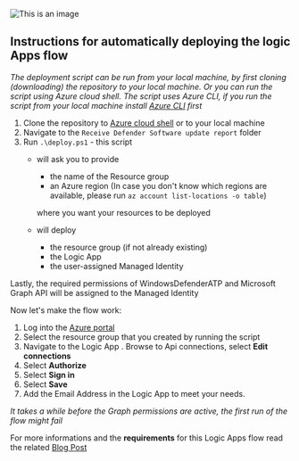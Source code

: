 ![This is an image](https://www.inthecloud247.com/wp-content/uploads/2022/01/Azure-Logic-Apps-GitHub01.png)


## Instructions for automatically deploying the logic Apps flow ##

*The deployment script can be run from your local machine, by first cloning (downloading) the repository to your local machine. Or you can run the script using Azure cloud shell.
The script uses Azure CLI, if you run the script from your local machine install [Azure CLI](https://docs.microsoft.com/en-us/cli/azure/install-azure-cli) first*

1. Clone the repository to [Azure cloud shell](https://shell.azure.com) or to your local machine
2. Navigate to the `Receive Defender Software update report` folder
3. Run `.\deploy.ps1` - this script
    * will ask you to provide
        * the name of the Resource group
        * an Azure region (In case you don't know which regions are available, please run `az account list-locations -o table`)

        where you want your resources to be deployed
    * will deploy
        * the resource group (if not already existing)
        * the Logic App
        * the user-assigned Managed Identity

Lastly, the required permissions of WindowsDefenderATP and Microsoft Graph API will be assigned to the Managed Identity

Now let's make the flow work:

1. Log into the [Azure portal](https://portal.azure.com)
2. Select the resource group that you created by running the script
3. Navigate to the Logic App
. Browse to Api connections, select **Edit connections**
4. Select **Authorize**
5. Select **Sign in**
6. Select **Save**
7. Add the Email Address in the Logic App to meet your needs.

*It takes a while before the Graph permissions are active, the first run of the flow might fail*

For more informations and the **requirements** for this Logic Apps flow read the related [Blog Post](https://www.inthecloud247.com/send-a-microsoft-defender-security-recommendations-report-to-your-users-with-logic-apps/)
